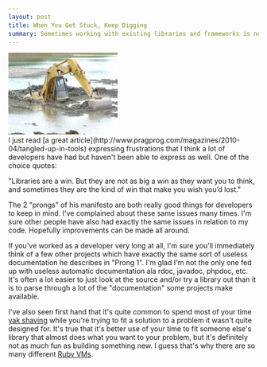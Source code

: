 ```yaml
---
layout: post
title: When You Get Stuck, Keep Digging
summary: Sometimes working with existing libraries and frameworks is not as much fun as it should be.
---
```


<div class="floatyimg"><img src="/images/backhoe-stuck-in-the-mud.jpg" title="Backhoe Stuck in the Mud" alt="Backhoe Stuck in the Mud" /></div>
I just read [a great article](http://www.pragprog.com/magazines/2010-04/tangled-up-in-tools) expressing frustrations that I think a lot of developers have had but haven't been able to express as well.  One of the choice quotes:

"Libraries are a win. But they are not as big a win as they want you to think, and sometimes they are the kind of win that make you wish you’d lost."

The 2 "prongs" of his manifesto are both really good things for developers to keep in mind.  I've complained about these same issues many times.  I'm sure other people have also had exactly the same issues in relation to my code.  Hopefully improvements can be made all around.

If you've worked as a developer very long at all, I'm sure you'll immediately think of a few other projects which have exactly the same sort of useless documentation he describes in "Prong 1".  I'm glad I'm not the only one fed up with useless automatic documentation ala rdoc, javadoc, phpdoc, etc.  It's often a lot easier to just look at the source and/or try a library out than it is to parse through a lot of the "documentation" some projects make available.

I've also seen first hand that it's quite common to spend most of your time [yak shaving](http://en.wiktionary.org/wiki/yak_shaving) while you're trying to fit a solution to a problem it wasn't quite designed for.  It's true that it's better use of your time to fit someone else's library that almost does what you want to your problem, but it's definitely not as much fun as building something new.  I guess that's why there are so many different [Ruby VMs](http://www.igvita.com/2009/11/20/state-of-ruby-vms-ruby-renaissance/).

